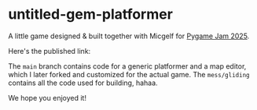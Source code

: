 # untitled-gem-platformer

A little game designed & built together with Micgelf 
for [Pygame Jam 2025](https://itch.io/jam/pygame-jam-2025).

Here's the published link: 

The `main` branch contains code for a generic platformer and a 
map editor, which I later forked and customized for the actual game. 
The `mess/gliding` contains all the code used for building, hahaa.

We hope you enjoyed it!
